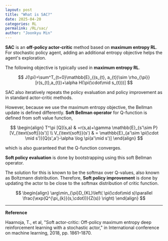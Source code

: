 ```yaml
---
layout: post
title: "What is SAC?"
date: 2025-04-20
categories: RL
permalink: /RL/sac/
author: "Joonkyu Min"
---
```


**SAC** is an **off-policy actor-critic** method based on **maximum entropy RL**.
For stochastic policy agent, adding an additional entropy objective helps the agent's exploration. 

The following objective is typically used in **maximum entropy RL**.

$$
J(\pi)=\sum^T_{t=0}\mathbb{E}_{(s_{t}, a_{t})\sim \rho_{\pi}}[r(s_{t},a_{t})+\alpha H(\pi(\cdot\mid s_{t}))]
$$

SAC also iteratively repeats the policy evaluation and policy improvement as in standard actor-critic methods.

However, because we use the maximum entropy objective, the Bellman update is defined differently.
**Soft Bellman operator** for Q-function is defined from soft value function,

$$
\begin{align}
T^\pi [Q](s,a) & =r(s,a)+\gamma \mathbb{E}_{s'\sim P}[V_{\text{soft}}(s')]  \\
V_{\text{soft}}(s') & = \mathbb{E}_{a'\sim \pi(\cdot \mid s')}[Q(s',a')-\alpha \log \pi(a'\mid s')]
\end{align}
$$

which is also guaranteed that the Q-function converges. 

**Soft policy evaluation** is done by bootstrapping using this soft Bellman operator.

The solution for this is known to be the softmax over Q-values, also known as Boltzmann distribution.
Therefore, **Soft policy improvement** is done by updating the actor to be close to the softmax distribution of critic function.

$$
\begin{align}
\arg\min_{\pi}D_{KL}\left( \pi(\cdot\mid s)\parallel  \frac{\exp(Q^{\pi_{k}}(s,\cdot))}{Z(s)} \right)
\end{align}
$$


---
**Reference**

Haarnoja, T., et al, "Soft actor-critic: Off-policy maximum entropy deep reinforcement learning with a stochastic actor," in International conference on machine learning, 2018, pp. 1861–1870.
